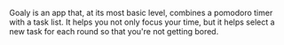 Goaly is an app that, at its most basic level, combines a pomodoro timer with a task list. It helps you not only focus your time, but it helps select a new task for each round so that you're not getting bored.